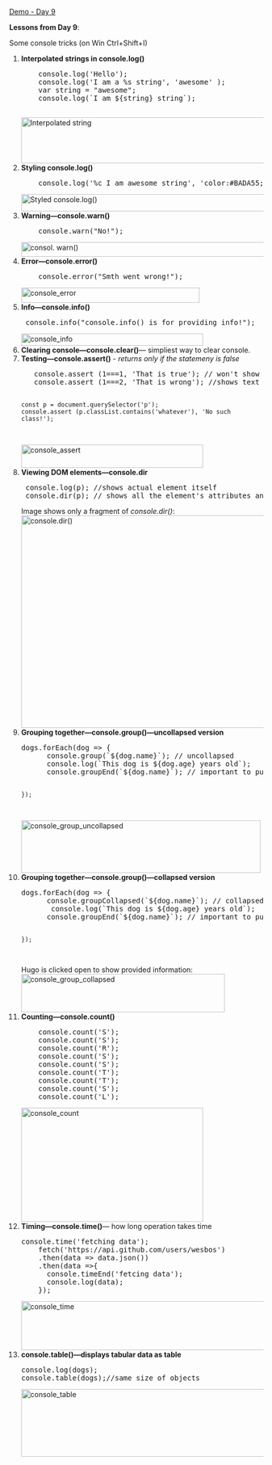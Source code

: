 <a href="http://www.anuvi.me/javascript30/day9.html" target="_blank" title="Demo-Day 9" rel="external">Demo - Day 9</a>

<strong>Lessons from Day 9</strong>:

Some console tricks (on Win Ctrl+Shift+I)
<ol>
<li>
<strong>Interpolated strings in console.log()</strong>
<pre>
    console.log('Hello');
    console.log('I am a %s string', 'awesome' );
    var string = "awesome";
    console.log(`I am ${string} string`);

</pre>
<a href="http://www.anuvi.me/blog/wp-content/uploads/2017/03/interpolated_string.jpg" rel="attachment wp-att-421"><img src="http://www.anuvi.me/blog/wp-content/uploads/2017/03/interpolated_string.jpg" alt="Interpolated string" width="938" height="91" class="aligncenter size-full wp-image-421" /></a>
</li>

<li>
<strong>Styling console.log()</strong>
<pre>
    console.log('%c I am awesome string', 'color:#BADA55; font-size:20px;');
</pre>
<a href="http://www.anuvi.me/blog/wp-content/uploads/2017/03/styled.jpg" rel="attachment wp-att-423"><img src="http://www.anuvi.me/blog/wp-content/uploads/2017/03/styled.jpg" alt="Styled console.log()" width="1128" height="34" class="aligncenter size-full wp-image-423" /></a>
</li>
	<li><strong>Warning&mdash;console.warn()</strong><pre>
    console.warn("No!");
</pre>
<a href="http://www.anuvi.me/blog/wp-content/uploads/2017/03/warning.jpg" rel="attachment wp-att-424"><img src="http://www.anuvi.me/blog/wp-content/uploads/2017/03/warning.jpg" alt="consol. warn()" width="604" height="29" class="aligncenter size-full wp-image-424" /></a>
</li>
	<li><strong>Error&mdash;console.error()</strong>
<pre>
    console.error("Smth went wrong!");
</pre>
<a href="http://www.anuvi.me/blog/wp-content/uploads/2017/03/console_error.jpg" rel="attachment wp-att-425"><img src="http://www.anuvi.me/blog/wp-content/uploads/2017/03/console_error.jpg" alt="console_error" width="353" height="30" class="aligncenter size-full wp-image-425" /></a>
</li>
<li><strong>Info&mdash;console.info()</strong>
<pre>
 console.info("console.info() is for providing info!");
</pre>
<a href="http://www.anuvi.me/blog/wp-content/uploads/2017/03/console_info.jpg" rel="attachment wp-att-426"><img src="http://www.anuvi.me/blog/wp-content/uploads/2017/03/console_info.jpg" alt="console_info" width="360" height="24" class="aligncenter size-full wp-image-426" /></a>
</li>
<li><strong>Clearing console&mdash;console.clear()</strong>&mdash; simpliest way to clear console.
</li>
<li><strong>Testing&mdash;console.assert()</strong> - <em>returns only if the statemeny is false</em><pre>
   console.assert (1===1, 'That is true'); // won't show anything
   console.assert (1===2, 'That is wrong'); //shows text

    const p = document.querySelector('p');
    console.assert (p.classList.contains('whatever'), 'No such class!');
</pre>
<a href="http://www.anuvi.me/blog/wp-content/uploads/2017/03/console_assert.jpg" rel="attachment wp-att-427"><img src="http://www.anuvi.me/blog/wp-content/uploads/2017/03/console_assert.jpg" alt="console_assert" width="360" height="46" class="aligncenter size-full wp-image-427" /></a>
</li>
<li><strong>Viewing DOM elements&mdash;console.dir</strong><pre>
 console.log(p); //shows actual element itself
 console.dir(p); // shows all the element's attributes and methods
</pre>
Image shows only a fragment of<em> console.dir()</em>:
<a href="http://www.anuvi.me/blog/wp-content/uploads/2017/03/console.dir_.jpg" rel="attachment wp-att-428"><img src="http://www.anuvi.me/blog/wp-content/uploads/2017/03/console.dir_.jpg" alt="console.dir()" width="937" height="421" class="aligncenter size-full wp-image-428" /></a>
</li>
<li><strong>Grouping together&mdash;console.group()&mdash;uncollapsed version</strong><pre>
dogs.forEach(dog => {
      console.group(`${dog.name}`); // uncollapsed
      console.log(`This dog is ${dog.age} years old`);
      console.groupEnd(`${dog.name}`); // important to put otherwise inside each other

    });
</pre>
<a href="http://www.anuvi.me/blog/wp-content/uploads/2017/03/console_group_uncollapsed.jpg" rel="attachment wp-att-429"><img src="http://www.anuvi.me/blog/wp-content/uploads/2017/03/console_group_uncollapsed.jpg" alt="console_group_uncollapsed" width="474" height="104" class="aligncenter size-full wp-image-429" /></a>
</li>
<li><strong>Grouping together&mdash;console.group()&mdash;collapsed version</strong><pre>
dogs.forEach(dog => {
      console.groupCollapsed(`${dog.name}`); // collapsed
       console.log(`This dog is ${dog.age} years old`);
      console.groupEnd(`${dog.name}`); // important to put otherwise inside eacother

    });
</pre>
Hugo is clicked open to show provided information:<br>
<a href="http://www.anuvi.me/blog/wp-content/uploads/2017/03/console_group_collapsed.jpg" rel="attachment wp-att-430"><img src="http://www.anuvi.me/blog/wp-content/uploads/2017/03/console_group_collapsed.jpg" alt="console_group_collapsed" width="403" height="76" class="aligncenter size-full wp-image-430" /></a>
</li>
<li><strong>Counting&mdash;console.count()</strong><pre>
    console.count('S');
    console.count('S');
    console.count('R');
    console.count('S');
    console.count('S');
    console.count('T');
    console.count('T');
    console.count('S');
    console.count('L');
</pre>
<a href="http://www.anuvi.me/blog/wp-content/uploads/2017/03/console_count.jpg" rel="attachment wp-att-431"><img src="http://www.anuvi.me/blog/wp-content/uploads/2017/03/console_count.jpg" alt="console_count" width="360" height="226" class="aligncenter size-full wp-image-431" /></a>
</li>
<li><strong>Timing&mdash;console.time()</strong>&mdash; how long operation takes time<pre>
console.time('fetching data');
    fetch('https://api.github.com/users/wesbos')
    .then(data => data.json())
    .then(data =>{
      console.timeEnd('fetcing data');
      console.log(data);
    });
</pre>
<a href="http://www.anuvi.me/blog/wp-content/uploads/2017/03/console_time.jpg" rel="attachment wp-att-433"><img src="http://www.anuvi.me/blog/wp-content/uploads/2017/03/console_time.jpg" alt="console_time" width="1082" height="97" class="aligncenter size-full wp-image-433" /></a>
</li>
<li><strong>console.table()&mdash;displays tabular data as table</strong><pre>
console.log(dogs);
console.table(dogs);//same size of objects
</pre>
<a href="http://www.anuvi.me/blog/wp-content/uploads/2017/03/console_table.jpg" rel="attachment wp-att-432"><img src="http://www.anuvi.me/blog/wp-content/uploads/2017/03/console_table.jpg" alt="console_table" width="1182" height="134" class="aligncenter size-full wp-image-432" /></a>
</li>










    	


	






</ol>

